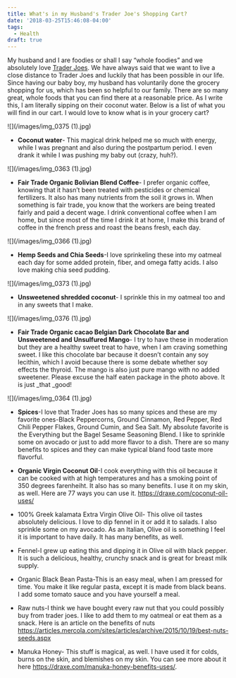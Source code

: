 ```yaml
---
title: What's in my Husband's Trader Joe's Shopping Cart?
date: '2018-03-25T15:46:08-04:00'
tags:
  - Health
draft: true
---
```

My husband and I are foodies or shall I say “whole foodies” and we absolutely love [Trader Joes](https://www.traderjoes.com/). We have always said that we want to live a close distance to Trader Joes  and luckily that has been possible in our life. Since having our baby boy, my husband has voluntarily done the grocery shopping for us, which has been so helpful to our family. There are so many great, whole foods that you can find there at a reasonable price. As I write this, I am literally sipping on their coconut water. Below is a list of what you will find in our cart. I would love to know what is in your grocery cart?

![](/images/img_0375 (1).jpg)

* **Coconut water**- This magical drink helped me so much with energy, while I was pregnant and also during the postpartum period. I even drank it while I was pushing my baby out (crazy, huh?).

![](/images/img_0363 (1).jpg)

* **Fair Trade Organic Bolivian Blend Coffee**- I prefer organic coffee, knowing that it hasn’t been treated with pesticides or chemical fertilizers. It also has many nutrients from the soil it grows in. When something is fair trade, you know that the workers are being treated fairly and paid a decent wage. I drink conventional coffee when I am home, but since most of the time I drink it at home, I make this brand of coffee in the french press and roast the beans fresh, each day. 

![](/images/img_0366 (1).jpg)

* **Hemp Seeds and Chia Seeds**-I love sprinkeling these into my oatmeal each day for some added protein, fiber, and omega fatty acids. I also love making chia seed pudding.

![](/images/img_0373 (1).jpg)

* **Unsweetened shredded coconut**- I sprinkle this in my oatmeal too and in any sweets that I make.

![](/images/img_0376 (1).jpg)

* **Fair Trade Organic cacao Belgian Dark Chocolate Bar and Unsweetened and Unsulfured Mango**- I try to have these in moderation but they are a healthy sweet treat to have, when I am craving something sweet. I like this chocolate bar because it doesn’t contain any soy lecithin, which I avoid because there is some debate whether soy effects the thyroid. The mango is also just pure mango with no added sweetener. Please excuse the half eaten package in the photo above. It is just _that _good!

![](/images/img_0364 (1).jpg)

* **Spices**-I love that Trader Joes has so many spices and these are my favorite ones-Black Peppercorns, Ground Cinnamon, Red Pepper, Red Chili Pepper Flakes, Ground Cumin, and Sea Salt. My absolute favorite is the Everything but the Bagel Sesame Seasoning Blend. I like to sprinkle some on avocado or just to add more flavor to a dish. There are so many benefits to spices and they can make typical bland food taste more flavorful.



* **Organic Virgin Coconut Oil**-I cook everything with this oil because it can be cooked with at high temperatures and has a smoking point of 350 degrees farenheiht. It also has so many benefits. I use it on my skin, as well. Here are 77 ways you can use it. https://draxe.com/coconut-oil-uses/
* 100% Greek kalamata Extra Virgin Olive Oil- This olive oil tastes absolutely delicious. I love to dip fennel in it or add it to salads. I also sprinkle some on my avocado. As an Italian, Olive oil is something I feel it is important to have daily. It has many benefits, as well.
* Fennel-I grew up eating this and dipping it in Olive oil with black pepper. It is such a delicious, healthy, crunchy snack and is great for breast milk supply. 
* Organic Black Bean Pasta-This is an easy meal, when I am pressed for time. You make it like regular pasta, except it is made from black beans. I add some tomato sauce and you have yourself a meal.
* Raw nuts-I think we have bought every raw nut that you could possibly buy from trader joes. I like to add them to my oatmeal or eat them as a snack. Here is an article on the benefits of nuts https://articles.mercola.com/sites/articles/archive/2015/10/19/best-nuts-seeds.aspx
* Manuka Honey- This stuff is magical, as well. I have used it for colds, burns on the skin, and blemishes on my skin. You can see more about it here https://draxe.com/manuka-honey-benefits-uses/.
